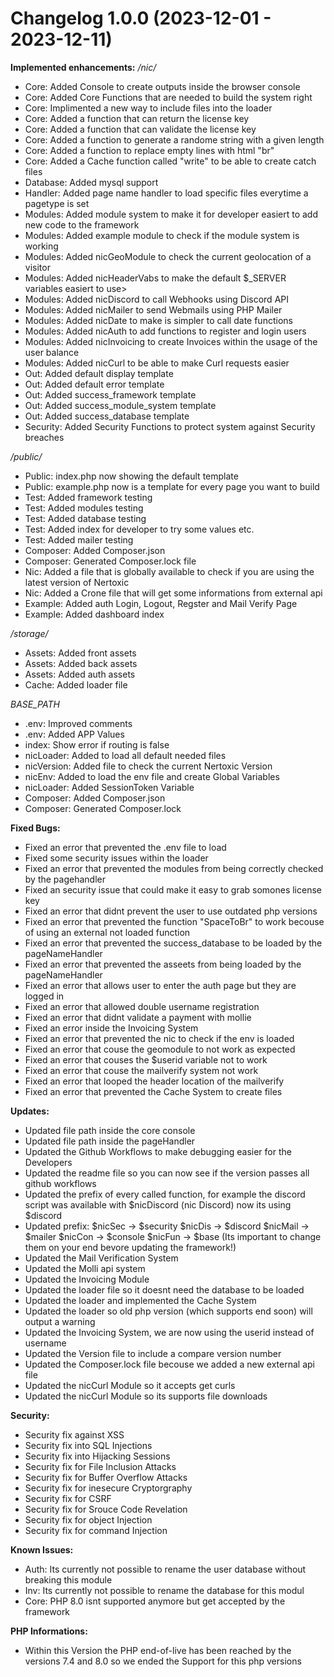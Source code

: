# Changelog 1.0.0 (2023-12-01 - 2023-12-11)

**Implemented enhancements:**
*/nic/*
- Core: Added Console to create outputs inside the browser console
- Core: Added Core Functions that are needed to build the system right
- Core: Implimented a new way to include files into the loader
- Core: Added a function that can return the license key
- Core: Added a function that can validate the license key
- Core: Added a function to generate a randome string with a given length
- Core: Added a function to replace empty lines with html "br"
- Core: Added a Cache function called "write" to be able to create catch files
- Database: Added mysql support
- Handler: Added page name handler to load specific files everytime a pagetype is set
- Modules: Added module system to make it for developer easiert to add new code to the framework
- Modules: Added example module to check if the module system is working
- Modules: Added nicGeoModule to check the current geolocation of a visitor
- Modules: Added nicHeaderVabs to make the default $_SERVER variables easiert to use>
- Modules: Added nicDiscord to call Webhooks using Discord API
- Modules: Added nicMailer to send Webmails using PHP Mailer
- Modules: Added nicDate to make is simpler to call date functions
- Modules: Added nicAuth to add functions to register and login users
- Modules: Added nicInvoicing to create Invoices within the usage of the user balance
- Modules: Added nicCurl to be able to make Curl requests easier
- Out: Added default display template
- Out: Added default error template
- Out: Added success_framework template
- Out: Added success_module_system template
- Out: Added success_database template
- Security: Added Security Functions to protect system against Security breaches

*/public/*
- Public: index.php now showing the default template
- Public: example.php now is a template for every page you want to build
- Test: Added framework testing
- Test: Added modules testing
- Test: Added database testing
- Test: Added index for developer to try some values etc.
- Test: Added mailer testing
- Composer: Added Composer.json
- Composer: Generated Composer.lock file
- Nic: Added a file that is globally available to check if you are using the latest version of Nertoxic
- Nic: Added a Crone file that will get some informations from external api
- Example: Added auth Login, Logout, Regster and Mail Verify Page
- Example: Added dashboard index

*/storage/*
- Assets: Added front assets
- Assets: Added back assets
- Assets: Added auth assets
- Cache: Added loader file

*BASE_PATH*
- .env: Improved comments
- .env: Added APP Values
- index: Show error if routing is false
- nicLoader: Added to load all default needed files
- nicVersion: Added file to check the current Nertoxic Version
- nicEnv: Added to load the env file and create Global Variables
- nicLoader: Added SessionToken Variable
- Composer: Added Composer.json
- Composer: Generated Composer.lock

**Fixed Bugs:**
- Fixed an error that prevented the .env file to load
- Fixed some security issues within the loader
- Fixed an error that prevented the modules from being correctly checked by the pagehandler
- Fixed an security issue that could make it easy to grab somones license key
- Fixed an error that didnt prevent the user to use outdated php versions
- Fixed an error that prevented the function "SpaceToBr" to work becouse of using an external not loaded function
- Fixed an error that prevented the success_database to be loaded by the pageNameHandler
- Fixed an error that prevented the asseets from being loaded by the pageNameHandler
- Fixed an error that allows user to enter the auth page but they are logged in
- Fixed an error that allowed double username registration
- Fixed an error that didnt validate a payment with mollie
- Fixed an error inside the Invoicing System
- Fixed an error that prevented the nic to check if the env is loaded
- Fixed an error that couse the geomodule to not work as expected
- Fixed an error that couses the $userid variable not to work
- Fixed an error that couse the mailverify system not work
- Fixed an error that looped the header location of the mailverify
- Fixed an error that prevented the Cache System to create files

**Updates:**
- Updated file path inside the core console
- Updated file path inside the pageHandler
- Updated the Github Workflows to make debugging easier for the Developers
- Updated the readme file so you can now see if the version passes all github workflows
- Updated the prefix of every called function, for example the discord script was available with $nicDiscord (nic Discord) now its using $discord
- Updated prefix:
    $nicSec -> $security
    $nicDis -> $discord
    $nicMail -> $mailer
    $nicCon -> $console
    $nicFun -> $base
    (Its important to change them on your end bevore updating the framework!)
- Updated the Mail Verification System
- Updated the Molli api system
- Updated the Invoicing Module
- Updated the loader file so it doesnt need the database to be loaded
- Updated the loader and implemented the Cache System
- Updated the loader so old php version (which supports end soon) will output a warning
- Updated the Invoicing System, we are now using the userid instead of username
- Updated the Version file to include a compare version number
- Updated the Composer.lock file becouse we added a new external api file
- Updated the nicCurl Module so it accepts get curls
- Updated the nicCurl Module so its supports file downloads

**Security:**
- Security fix against XSS
- Security fix into SQL Injections
- Security fix into Hijacking Sessions
- Security fix for File Inclusion Attacks
- Security fix for Buffer Overflow Attacks
- Security fix for inesecure Cryptorgraphy
- Security fix for CSRF
- Security fix for Srouce Code Revelation
- Security fix for object Injection
- Security fix for command Injection

**Known Issues:**
- Auth: Its currently not possible to rename the user database without breaking this module
- Inv: Its currently not possible to rename the database for this modul
- Core: PHP 8.0 isnt supported anymore but get accepted by the framework

**PHP Informations:**
- Within this Version the PHP end-of-live has been reached by the versions 7.4 and 8.0 so
we ended the Support for this php versions